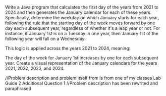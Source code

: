 Write a Java program that calculates the first day of the years from 2021 to 2024 and then generates the January calendar for each of these years. Specifically, determine the weekday on which January starts for each year, following the rule that the starting day of the week moves forward by one day each subsequent year, regardless of whether it's a leap year or not. For instance, if January 1st is on a Tuesday in one year, then January 1st of the following year will fall on a Wednesday.

This logic is applied across the years 2021 to 2024, meaning:

The day of the week for January 1st increases by one for each subsequent year.
Create a visual representation of the January calendars for the years 2021, 2022, 2023, and 2024.



//Problem description and problem itself from is from one of my classes Lab Guide 2 Additional Question 1
//Problem description has been rewrited and paraphrased
